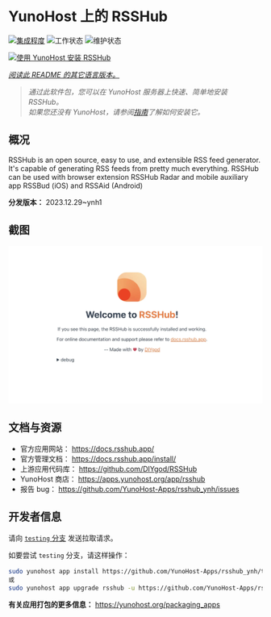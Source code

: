 <!--
注意：此 README 由 <https://github.com/YunoHost/apps/tree/master/tools/readme_generator> 自动生成
请勿手动编辑。
-->

# YunoHost 上的 RSSHub

[![集成程度](https://dash.yunohost.org/integration/rsshub.svg)](https://ci-apps.yunohost.org/ci/apps/rsshub/) ![工作状态](https://ci-apps.yunohost.org/ci/badges/rsshub.status.svg) ![维护状态](https://ci-apps.yunohost.org/ci/badges/rsshub.maintain.svg)

[![使用 YunoHost 安装 RSSHub](https://install-app.yunohost.org/install-with-yunohost.svg)](https://install-app.yunohost.org/?app=rsshub)

*[阅读此 README 的其它语言版本。](./ALL_README.md)*

> *通过此软件包，您可以在 YunoHost 服务器上快速、简单地安装 RSSHub。*  
> *如果您还没有 YunoHost，请参阅[指南](https://yunohost.org/install)了解如何安装它。*

## 概况

RSSHub is an open source, easy to use, and extensible RSS feed generator. It's capable of generating RSS feeds from pretty much everything. RSSHub can be used with browser extension RSSHub Radar and mobile auxiliary app RSSBud (iOS) and RSSAid (Android)


**分发版本：** 2023.12.29~ynh1

## 截图

![RSSHub 的截图](./doc/screenshots/screenshot.png)

## 文档与资源

- 官方应用网站： <https://docs.rsshub.app/>
- 官方管理文档： <https://docs.rsshub.app/install/>
- 上游应用代码库： <https://github.com/DIYgod/RSSHub>
- YunoHost 商店： <https://apps.yunohost.org/app/rsshub>
- 报告 bug： <https://github.com/YunoHost-Apps/rsshub_ynh/issues>

## 开发者信息

请向 [`testing` 分支](https://github.com/YunoHost-Apps/rsshub_ynh/tree/testing) 发送拉取请求。

如要尝试 `testing` 分支，请这样操作：

```bash
sudo yunohost app install https://github.com/YunoHost-Apps/rsshub_ynh/tree/testing --debug
或
sudo yunohost app upgrade rsshub -u https://github.com/YunoHost-Apps/rsshub_ynh/tree/testing --debug
```

**有关应用打包的更多信息：** <https://yunohost.org/packaging_apps>

